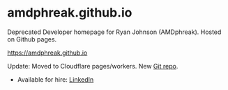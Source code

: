 # amdphreak.github.io

Deprecated Developer homepage for Ryan Johnson (AMDphreak). Hosted on Github pages.

<https://amdphreak.github.io>

Update: Moved to Cloudflare pages/workers. New [Git repo](<https://www.github.com/AMDphreak/ryanjohnson.dev>).

- Available for hire: [LinkedIn](https://www.linkedin.com/in/amdphreak)

